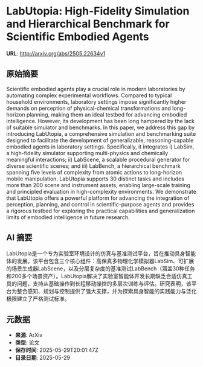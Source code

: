 # LabUtopia: High-Fidelity Simulation and Hierarchical Benchmark for Scientific Embodied Agents

**URL**: http://arxiv.org/abs/2505.22634v1

## 原始摘要

Scientific embodied agents play a crucial role in modern laboratories by
automating complex experimental workflows. Compared to typical household
environments, laboratory settings impose significantly higher demands on
perception of physical-chemical transformations and long-horizon planning,
making them an ideal testbed for advancing embodied intelligence. However, its
development has been long hampered by the lack of suitable simulator and
benchmarks. In this paper, we address this gap by introducing LabUtopia, a
comprehensive simulation and benchmarking suite designed to facilitate the
development of generalizable, reasoning-capable embodied agents in laboratory
settings. Specifically, it integrates i) LabSim, a high-fidelity simulator
supporting multi-physics and chemically meaningful interactions; ii) LabScene,
a scalable procedural generator for diverse scientific scenes; and iii)
LabBench, a hierarchical benchmark spanning five levels of complexity from
atomic actions to long-horizon mobile manipulation. LabUtopia supports 30
distinct tasks and includes more than 200 scene and instrument assets, enabling
large-scale training and principled evaluation in high-complexity environments.
We demonstrate that LabUtopia offers a powerful platform for advancing the
integration of perception, planning, and control in scientific-purpose agents
and provides a rigorous testbed for exploring the practical capabilities and
generalization limits of embodied intelligence in future research.


## AI 摘要

LabUtopia是一个专为实验室环境设计的仿真与基准测试平台，旨在推动具身智能体的发展。该平台包含三个核心组件：高保真多物理化学模拟器LabSim、可扩展的场景生成器LabScene，以及分层复杂度的基准测试LabBench（涵盖30种任务和200多个场景资产）。LabUtopia解决了实验室智能体开发长期缺乏合适仿真工具的问题，支持从基础操作到长程移动操控的多层次训练与评估。研究表明，该平台为整合感知、规划与控制提供了强大支撑，并为探索具身智能的实践能力与泛化极限建立了严格测试标准。

## 元数据

- **来源**: ArXiv
- **类型**: 论文
- **保存时间**: 2025-05-29T20:01:47Z
- **目录日期**: 2025-05-29
